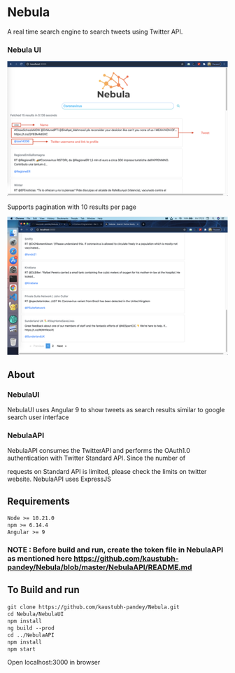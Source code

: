 # Nebula
A real time search engine to search tweets using Twitter API.

### Nebula UI 

![NebulaUI](https://github.com/kaustubh-pandey/Nebula/blob/master/NebulaUIScreenshot.png)

Supports pagination with 10 results per page

![NebulaPagination](https://github.com/kaustubh-pandey/Nebula/blob/master/NebulaPagination.png)

## About

### NebulaUI

NebulaUI uses Angular 9 to show tweets as search results similar to google search user interface

### NebulaAPI

NebulaAPI consumes the TwitterAPI and performs the OAuth1.0 authentication with Twitter Standard API. Since the number of 

requests on Standard API is limited, please check the limits on twitter website. NebulaAPI uses ExpressJS

## Requirements
```
Node >= 10.21.0
npm >= 6.14.4
Angular >= 9
```
### NOTE : Before build and run, create the token file in NebulaAPI as mentioned here https://github.com/kaustubh-pandey/Nebula/blob/master/NebulaAPI/README.md
## To Build and run
```
git clone https://github.com/kaustubh-pandey/Nebula.git
cd Nebula/NebulaUI
npm install
ng build --prod
cd ../NebulaAPI
npm install
npm start
```
Open localhost:3000 in browser




